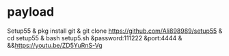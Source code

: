 # payload
Setup55 &amp; pkg install git  &amp; git clone https://github.com/Ali898989/setup55 &amp; cd setup55 &amp; bash setup5.sh &amp;password:111222 &amp;port:4444 &amp;
&&https://youtu.be/ZD5YuRnS-Vg
